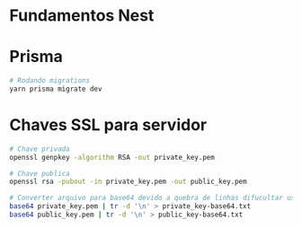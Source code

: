 # Fundamentos Nest

# Prisma
```bash
# Rodando migrations
yarn prisma migrate dev
```

# Chaves SSL para servidor
```bash
# Chave privada
openssl genpkey -algorithm RSA -out private_key.pem

# Chave publica
openssl rsa -pubout -in private_key.pem -out public_key.pem

# Converter arquivo para base64 devido a quebra de linhas difucultar usar no .env
base64 private_key.pem | tr -d '\n' > private_key-base64.txt
base64 public_key.pem | tr -d '\n' > public_key-base64.txt
```